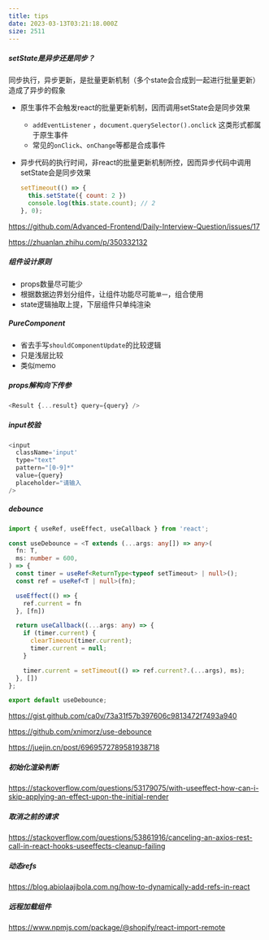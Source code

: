 ```yaml
---
title: tips
date: 2023-03-13T03:21:18.000Z
size: 2511
---
```

##### setState是异步还是同步？

同步执行，异步更新，是批量更新机制（多个state会合成到一起进行批量更新）造成了异步的假象

- 原生事件不会触发react的批量更新机制，因而调用setState会是同步效果

  -  `addEventListener` ，`document.querySelector().onclick` 这类形式都属于原生事件
  - 常见的`onClick`、`onChange`等都是合成事件

- 异步代码的执行时间，非react的批量更新机制所控，因而异步代码中调用setState会是同步效果

  ```javascript
  setTimeout(() => {
    this.setState({ count: 2 })
    console.log(this.state.count); // 2
  }, 0);
  ```

https://github.com/Advanced-Frontend/Daily-Interview-Question/issues/17

https://zhuanlan.zhihu.com/p/350332132

##### 组件设计原则

- props数量尽可能少
- 根据数据边界划分组件，让组件功能尽可能`单一`，组合使用
- state逻辑抽取上提，下层组件只单纯渲染

##### PureComponent

- 省去手写`shouldComponentUpdate`的比较逻辑
- 只是浅层比较
- 类似memo

##### props解构向下传参

```javascript
<Result {...result} query={query} />
```

##### input校验

```javascript
<input 
  className='input' 
  type="text"
  pattern="[0-9]*"
  value={query}
  placeholder="请输入
/>
```

##### debounce

```typescript
import { useRef, useEffect, useCallback } from 'react';

const useDebounce = <T extends (...args: any[]) => any>(
  fn: T,
  ms: number = 600,
) => {
  const timer = useRef<ReturnType<typeof setTimeout> | null>();
  const ref = useRef<T | null>(fn);

  useEffect(() => {
    ref.current = fn
  }, [fn])

  return useCallback((...args: any) => {
    if (timer.current) {
      clearTimeout(timer.current);
      timer.current = null;
    }

    timer.current = setTimeout(() => ref.current?.(...args), ms);
  }, [])
};

export default useDebounce;
```

https://gist.github.com/ca0v/73a31f57b397606c9813472f7493a940

https://github.com/xnimorz/use-debounce

https://juejin.cn/post/6969572789581938718

##### 初始化渲染判断

https://stackoverflow.com/questions/53179075/with-useeffect-how-can-i-skip-applying-an-effect-upon-the-initial-render

##### 取消之前的请求

https://stackoverflow.com/questions/53861916/canceling-an-axios-rest-call-in-react-hooks-useeffects-cleanup-failing

##### 动态refs
https://blog.abiolaajibola.com.ng/how-to-dynamically-add-refs-in-react

##### 远程加载组件
https://www.npmjs.com/package/@shopify/react-import-remote
